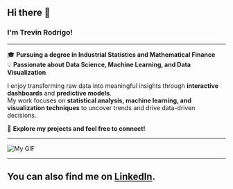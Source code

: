 ## Hi there 👋

### I'm Trevin Rodrigo!
---
🎓 **Pursuing a degree in Industrial Statistics and Mathematical Finance**  
💡 **Passionate about Data Science, Machine Learning, and Data Visualization**  
 

I enjoy transforming raw data into meaningful insights through **interactive dashboards** and **predictive models**.  
My work focuses on **statistical analysis, machine learning, and visualization techniques** to uncover trends and drive data-driven decisions.  

🚀 **Explore my projects and feel free to connect!**  


---

![My GIF](https://media4.giphy.com/media/v1.Y2lkPTc5MGI3NjExNWg1c3UxYjlsYnhycmQ2bDZsZ2dnNWttOXR5bDRyeXZhbTd1cnpkaiZlcD12MV9pbnRlcm5hbF9naWZfYnlfaWQmY3Q9Zw/yGE7kAUZxqJEOgcXRi/giphy.gif)

---

## You can also find me on **[LinkedIn](https://www.linkedin.com/in/trevin-rodrigo/)**.
